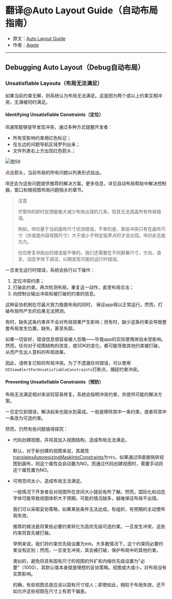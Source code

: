 # 翻译@Auto Layout Guide（自动布局指南）

- 原文：[Auto Layout Guide](https://developer.apple.com/library/content/documentation/UserExperience/Conceptual/AutolayoutPG/index.html#//apple_ref/doc/uid/TP40010853)
- 作者：[Apple](https://developer.apple.com/library/content/navigation/)

---

## Debugging Auto Layout（Debug自动布局）

### Unsatisfiable Layouts（布局无法满足）

如果当前约束无解，则系统认为布局无法满足。这是因为两个或以上约束互相冲突，无满被同时满足。

#### Identifying Unsatisfiable Constraints（定位）

IB通常能够提早发现冲突，通过多种方式提醒开发者：

- 所有受影响约束用红色标记；
- 在左边的问题导航区域罗列出来；
- 文件列表右上方出现红色箭头；

![图59]()

点击箭头，当前布局的所有问题以列表形式给出。

IB还会为这些问题提供推荐的解决方案。更多信息，详见自动布局帮助中解决控制器，窗口和根视图布局问题相关的章节。

>注意
>
>尽管IB的即时反馈能极大减少布局出错的几率，但其无法涵盖所有布局错误。
>
>例如，IB仅基于当前画布尺寸侦测错误。不幸的是，某些冲突只有在画布尺寸（亦或是内容视图尺寸）大于或小于特定临界点时才会出现。IB对此无能为力。
>
>仅仅修复IB指出的错误是不够的。我们还需要在不同屏幕尺寸，方向，语言，动态字体下调试，以期发现可能的运行时错误。

一旦发生运行时错误，系统会执行以下操作：

1. 定位冲突约束；
2. 打破此约束，再次检测布局，重复这一动作，直至布局合法；
3. 向控制台输出冲突和被打破的约束的信息。

这种妥协机制在尽最大努力挽救布局的同时， 保证app得以正常运行。然而，打破布局所产生的后果无法预测。

有时，缺失这条约束并不会对布局效果产生影响；但有时，缺少这条约束会导致整套布局发生位置，缺失，甚至失踪。

如果一切安好，错误信息很容易被人忽略——毕竟app的实际使用体验未受影响。然而，任何对于视图结构的改变，或SDK的变化，都可能导致其他约束被打破，从而产生出人意料的布局效果。

因此，请修复已知的布局冲突。为了不遗漏任何错误，可以使用`UIViewAlertForUnsatisfiableConstraints`打断点，捕捉约束冲突。

#### Preventing Unsatisfiable Constraints（预防）

布局无法满足相对来说较容易修复。系统会指明冲突约束，并提供可能的解决方案。

一旦定位到错误，解决起来也就水到渠成。一般是移除其中一条约束，或者将其中一条改为可选约束。

然而，仍然有些问题值得探究：

- 代码创建视图，并将其加入视图结构，造成布局无法满足。

	默认，对于新创建的视图来说，其属性[translatesAutoresizingMaskIntoConstraints](https://developer.apple.com/documentation/uikit/uiview/1622572-translatesautoresizingmaskintoco)为`YES`。如果通过IB直接拖转视图到画布，则这个属性会自动置为NO。而通过代码创建视图时，需要手动将这个属性置为NO。
	
- 可用空间太小，造成布局无法满足。

	一般情况下开发者会对视图所在空间大小提前有所了解。然而，国际化和动态字体可能导致视图体积大于预期。可能的情况越多，越难保证布局不出错。
	
	我们可以采取妥协策略，如果某些条件无法达成，有组织，有预期的主动使布局失效。
	
	推荐的做法是将某些必要约束转化为高优先级可选约束。一旦发生冲突，这些约束将首先被打破。
	
	举例来说，我们将约束优先级设置为`999`。大多数情况下，这个约束同必要约束没有区别；然而，一旦发生冲突，其会被打破，保护布局中的其他约束。
	
	类似的，避免将具有固有尺寸的视图的外扩和内缩优先级设置为"必要"（1000），其默认值本身就是理想的妥协策略。视图或大或小，对布局没有实质影响。
	
	的确，有些视图总是应该以固有尺寸视人；即使如此，相较于布局失效，还不如允许这些视图在尺寸上有若干偏差。
	
	

